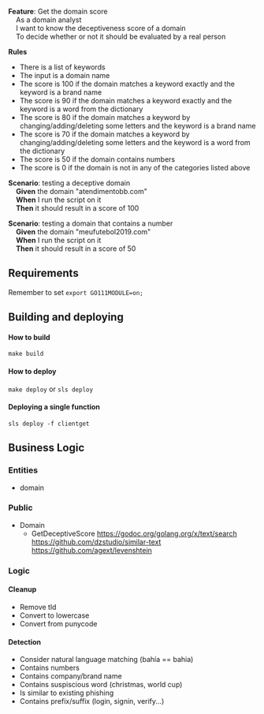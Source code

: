 **Feature**: Get the domain score  
    As a domain analyst  
    I want to know the deceptiveness score of a domain  
    To decide whether or not it should be evaluated by a real person

**Rules**

- There is a list of keywords
- The input is a domain name
- The score is 100 if the domain matches a keyword exactly and the keyword is a brand name
- The score is 90 if the domain matches a keyword exactly and the keyword is a word from the dictionary
- The score is 80 if the domain matches a keyword by changing/adding/deleting some letters and the keyword is a brand name
- The score is 70 if the domain matches a keyword by changing/adding/deleting some letters and the keyword is a word from the dictionary
- The score is 50 if the domain contains numbers
- The score is 0 if the domain is not in any of the categories listed above

**Scenario**: testing a deceptive domain  
    **Given** the domain "atendimentobb.com"  
    **When** I run the script on it  
    **Then** it should result in a score of 100 

**Scenario**: testing a domain that contains a number  
    **Given** the domain "meufutebol2019.com"  
    **When** I run the script on it  
    **Then** it should result in a score of 50  

## Requirements
Remember to set ```export GO111MODULE=on;```

## Building and deploying

#### How to build
```make build```
#### How to deploy
```make deploy``` or ```sls deploy```
#### Deploying a single function
```sls deploy -f clientget```

## Business Logic
### Entities
- domain

### Public
- Domain
    - GetDeceptiveScore
    https://godoc.org/golang.org/x/text/search
    https://github.com/dzstudio/similar-text
    https://github.com/agext/levenshtein
    

### Logic

#### Cleanup
- Remove tld
- Convert to lowercase
- Convert from punycode

#### Detection
- Consider natural language matching (bahía == bahia)
- Contains numbers
- Contains company/brand name
- Contains suspiscious word (christmas, world cup)
- Is similar to existing phishing
- Contains prefix/suffix (login, signin, verify...)

